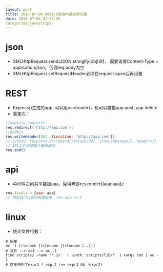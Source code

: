```yaml
---
layout: post
title: 2015-07-06-nodejs使用中遇到的问题
date: 2015-07-06 07:32:35
categories:javascript
---
```

# json
- XMLHttpRequest.send(JSON.stringify(obj))时， 需要设置Content-Type = application/json，否则req.body为空
- XMLHttpRequest.setRequestHeader必须在request open后再设置

# REST	
- Express()生成的app, 可以用use(router)，也可以直接app.post, app.delete
- 重定向：
```javascript
//express router中：
res.redirect('http://aaa.com');
//nodejs
res.writeHeader(301, {Location: 'http://aaa.com'});
// syntax: response.writeHead(statusCode[, statusMessage][, headers])
// 301之后浏览器会重新请求
res.end()
```

# api
- 中间件之间共享数据aaa，免得老是res.render({aaa:aaa}):
```javascript
res.locals = {aaa: aaa}
// 然后就可以在所有模板里  <%= aaa %>了
```

# linux
- 统计文件行数：
```shell
# 简单
wc -l filename [filename [filename [..]]]
# 文件 --> cat --> wc -l
find scripts/ -name '*.js'  ! -path 'scripts/lib/*' | xargs cat | wc -l
# 这里用到了expr1 ! expr2 (== expr1 && !expr2)
```

